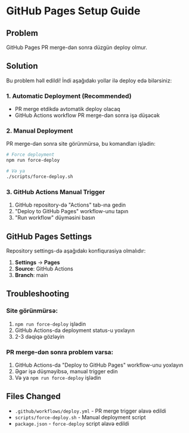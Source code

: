 # GitHub Pages Setup Guide

## Problem
GitHub Pages PR merge-dən sonra düzgün deploy olmur.

## Solution
Bu problem həll edildi! İndi aşağıdakı yollar ilə deploy edə bilərsiniz:

### 1. Automatic Deployment (Recommended)
- PR merge etdikdə avtomatik deploy olacaq
- GitHub Actions workflow PR merge-dən sonra işə düşəcək

### 2. Manual Deployment
PR merge-dən sonra site görünmürsə, bu komandları işlədin:

```bash
# Force deployment
npm run force-deploy

# Və ya
./scripts/force-deploy.sh
```

### 3. GitHub Actions Manual Trigger
1. GitHub repository-də "Actions" tab-ına gedin
2. "Deploy to GitHub Pages" workflow-unu tapın
3. "Run workflow" düyməsini basın

## GitHub Pages Settings
Repository settings-də aşağıdakı konfiqurasiya olmalıdır:

1. **Settings** → **Pages**
2. **Source**: GitHub Actions
3. **Branch**: main

## Troubleshooting

### Site görünmürsə:
1. `npm run force-deploy` işlədin
2. GitHub Actions-da deployment status-u yoxlayın
3. 2-3 dəqiqə gözləyin

### PR merge-dən sonra problem varsa:
1. GitHub Actions-da "Deploy to GitHub Pages" workflow-unu yoxlayın
2. Əgər işə düşməyibsə, manual trigger edin
3. Və ya `npm run force-deploy` işlədin

## Files Changed
- `.github/workflows/deploy.yml` - PR merge trigger əlavə edildi
- `scripts/force-deploy.sh` - Manual deployment script
- `package.json` - `force-deploy` script əlavə edildi